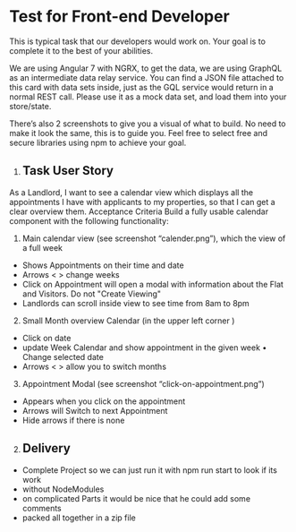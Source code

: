 # Test for Front-end Developer

This is typical task that our developers would work on. Your goal is to complete it to the best of your abilities.

We are using Angular 7 with NGRX, to get the data, we are using GraphQL as an intermediate data relay service. You can find a JSON file attached to this card with data sets inside, just as the GQL service would return in a normal REST call. Please use it as a mock data set, and load them into your store/state.

There’s also 2 screenshots to give you a visual of what to build. No need to make it look the same, this is to guide you.
Feel free to select free and secure libraries using npm to achieve your goal.

1. ## Task User Story
As a Landlord, I want to see a calendar view which displays all the appointments I have with applicants to my properties, so that I can get a clear overview them.
Acceptance Criteria
Build a fully usable calendar component with the following functionality:

1. Main calendar view (see screenshot “calender.png”), which the view of a full week
- Shows Appointments on their time and date
- Arrows < > change weeks
- Click on Appointment will open a modal with information about the Flat and Visitors. Do not "Create Viewing"
- Landlords can scroll inside view to see time from 8am to 8pm

2. Small Month overview Calendar (in the upper left corner )
- Click on date
- update Week Calendar and show appointment in the given week • Change selected date
- Arrows < > allow you to switch months

3. Appointment Modal (see screenshot “click-on-appointment.png”)
- Appears when you click on the appointment
- Arrows will Switch to next Appointment
- Hide arrows if there is none

2. ## Delivery
- Complete Project so we can just run it with npm run start to look if its work
- without NodeModules
- on complicated Parts it would be nice that he could add some comments
- packed all together in a zip file